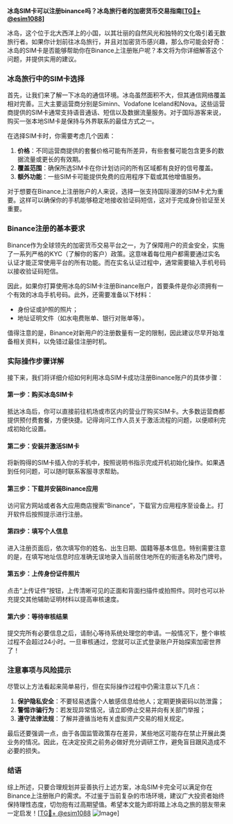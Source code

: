 **冰岛SIM卡可以注册binance吗？冰岛旅行者的加密货币交易指南[[TG💪+ @esim1088](https://t.me/s/esim1088)]**

冰岛，这个位于北大西洋上的小国，以其壮丽的自然风光和独特的文化吸引着无数旅行者。如果你计划前往冰岛旅行，并且对加密货币感兴趣，那么你可能会好奇：冰岛的SIM卡是否能够帮助你在Binance上注册账户呢？本文将为你详细解答这个问题，并提供实用的建议。

### 冰岛旅行中的SIM卡选择

首先，让我们来了解一下冰岛的通信环境。冰岛虽然面积不大，但其通信网络覆盖相对完善。三大主要运营商分别是Siminn、Vodafone Iceland和Nova。这些运营商提供的SIM卡通常支持语音通话、短信以及数据流量服务。对于国际游客来说，购买一张本地SIM卡是保持与外界联系的最佳方式之一。

在选择SIM卡时，你需要考虑几个因素：
1. **价格**：不同运营商提供的套餐价格可能有所差异，有些套餐可能包含更多的数据流量或更长的有效期。
2. **覆盖范围**：确保所选SIM卡在你计划访问的所有区域都有良好的信号覆盖。
3. **额外功能**：一些SIM卡可能提供免费的应用程序下载或其他增值服务。

对于想要在Binance上注册账户的人来说，选择一张支持国际漫游的SIM卡尤为重要。这样可以确保你的手机能够稳定地接收验证码短信，这对于完成身份验证至关重要。

### Binance注册的基本要求

Binance作为全球领先的加密货币交易平台之一，为了保障用户的资金安全，实施了一系列严格的KYC（了解你的客户）政策。这意味着每位用户都需要通过实名认证才能正常使用平台的所有功能。而在实名认证过程中，通常需要输入手机号码以接收验证码短信。

因此，如果你打算使用冰岛的SIM卡注册Binance账户，首要条件是你必须拥有一个有效的冰岛手机号码。此外，还需要准备以下材料：
- 身份证或护照的照片；
- 地址证明文件（如水电费账单、银行对账单等）。

值得注意的是，Binance对新用户的注册数量有一定的限制，因此建议尽早开始准备相关资料，以免错过最佳注册时机。

### 实际操作步骤详解

接下来，我们将详细介绍如何利用冰岛SIM卡成功注册Binance账户的具体步骤：

#### 第一步：购买冰岛SIM卡
抵达冰岛后，你可以直接前往机场或市区内的营业厅购买SIM卡。大多数运营商都提供预付费套餐，方便快捷。记得询问工作人员关于激活流程的问题，以便顺利完成初始化设置。

#### 第二步：安装并激活SIM卡
将新购得的SIM卡插入你的手机中，按照说明书指示完成开机初始化操作。如果遇到任何问题，可以随时联系客服寻求帮助。

#### 第三步：下载并安装Binance应用
访问官方网站或者各大应用商店搜索“Binance”，下载官方应用程序至设备上。打开软件后按照提示进行注册。

#### 第四步：填写个人信息
进入注册页面后，依次填写你的姓名、出生日期、国籍等基本信息。特别需要注意的是，在填写地址信息时应准确无误地录入当前居住地所在的街道名称及门牌号。

#### 第五步：上传身份证件照片
点击“上传证件”按钮，上传清晰可见的正面和背面扫描件或拍照件。同时也可以补充提交其他辅助证明材料以提高审核速度。

#### 第六步：等待审核结果
提交完所有必要信息之后，请耐心等待系统处理您的申请。一般情况下，整个审核过程不会超过24小时。一旦审核通过，您就可以正式登录账户开始探索加密世界了！

### 注意事项与风险提示

尽管以上方法看起来简单易行，但在实际操作过程中仍需注意以下几点：
1. **保护隐私安全**：不要轻易透露个人敏感信息给他人；定期更换密码以防泄露；
2. **警惕诈骗行为**：若发现异常情况，请立即停止交易并向有关部门举报；
3. **遵守法律法规**：了解并遵循当地有关虚拟资产交易的相关规定。

最后还要强调一点，由于各国监管政策存在差异，某些地区可能存在禁止开展此类业务的情况。因此，在决定投资之前务必做好充分调研工作，避免盲目跟风造成不必要的损失。

### 结语

综上所述，只要合理规划并妥善执行上述方案，冰岛SIM卡完全可以满足你在Binance上注册账户的需求。不过鉴于当前复杂的市场环境，建议广大投资者始终保持理性态度，切勿抱有过高期望值。希望本文能为即将踏上冰岛之旅的朋友带来一定启发！[[TG💪+ @esim1088](https://t.me/s/esim1088) ![Image](https://i.postimg.cc/4NQfJmqS/Snipaste-2025-05-13-00-14-12.png)]